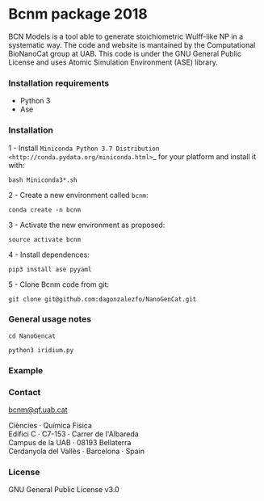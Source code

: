 # Bcnm package 2018

BCN Models is a tool able to generate stoichiometric Wulff-like NP in a systematic way. The code and website is mantained by the Computational BioNanoCat group at UAB. This code is under the GNU General Public License and uses Atomic Simulation Environment (ASE) library. 

### Installation requirements

* Python 3
* Ase

### Installation

1 - Install `Miniconda Python 3.7 Distribution <http://conda.pydata.org/miniconda.html>`_ for your platform and install it with:

    bash Miniconda3*.sh

2 - Create a new environment called ``bcnm``:

    conda create -n bcnm

3 - Activate the new environment as proposed:

    source activate bcnm

4 - Install dependences:
    
    pip3 install ase pyyaml
  
5 - Clone Bcnm code from git:

    git clone git@github.com:dagonzalezfo/NanoGenCat.git


### General usage notes

    cd NanoGencat

    python3 iridium.py

### Example

### Contact

bcnm@qf.uab.cat
  
Ciències · Química Física  
Edifici C · C7-153 · Carrer de l'Albareda  
Campus de la UAB · 08193 Bellaterra  
Cerdanyola del Vallès · Barcelona · Spain

### License 

GNU General Public License v3.0
